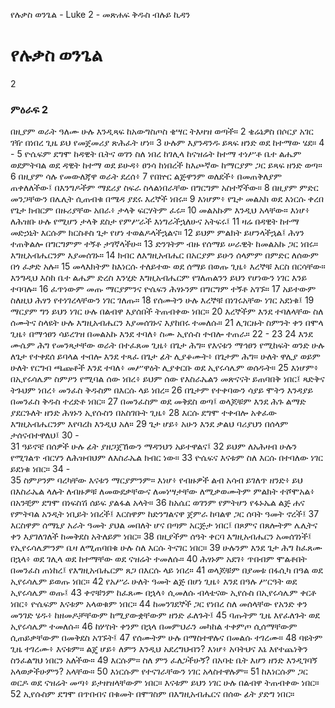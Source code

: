 ﻿
የሉቃስ ወንጌል - Luke 2 - መጽሐፍ ቅዱስ ብሉይ ኪዳን
# የሉቃስ ወንጌል
2
### ምዕራፍ 2
 በዚያም ወራት ዓለሙ ሁሉ እንዲጻፍ ከአውግስጦስ ቄሣር ትእዛዝ ወጣች።
2  ቄሬኔዎስ በሶርያ አገር ገዥ በነበረ ጊዜ ይህ የመጀመሪያ ጽሕፈት ሆነ።
3  ሁሉም እያንዳንዱ ይጻፍ ዘንድ ወደ ከተማው ሄደ።
4 -
5  ዮሴፍም ደግሞ ከዳዊት ቤትና ወገን ስለ ነበረ ከገሊላ ከናዝሬት ከተማ ተነሥቶ ቤተ ልሔም ወደምትባል ወደ ዳዊት ከተማ ወደ ይሁዳ፥ ፀንሳ ከነበረች ከእጮኛው ከማርያም ጋር ይጻፍ ዘንድ ወጣ።
6  በዚያም ሳሉ የመውለጃዋ ወራት ደረሰ፥
7  የበኵር ልጅዋንም ወለደች፥ በመጠቅለያም ጠቀለለችው፤ በእንግዶችም ማደሪያ ስፍራ ስላልነበራቸው በግርግም አስተኛችው።
8  በዚያም ምድር መንጋቸውን በሌሊት ሲጠብቁ በሜዳ ያደሩ እረኞች ነበሩ።
9  እነሆም፥ የጌታ መልአክ ወደ እነርሱ ቀረበ የጌታ ክብርም በዙሪያቸው አበራ፥ ታላቅ ፍርሃትም ፈሩ።
10  መልአኩም እንዲህ አላቸው። እነሆ፥ ለሕዝቡ ሁሉ የሚሆን ታላቅ ደስታ የምሥራች እነግራችኋለሁና አትፍሩ፤
11  ዛሬ በዳዊት ከተማ መድኃኒት እርሱም ክርስቶስ ጌታ የሆነ ተወልዶላችኋልና።
12  ይህም ምልክት ይሆንላችኋል፤ ሕፃን ተጠቅልሎ በግርግምም ተኝቶ ታገኛላችሁ።
13  ድንገትም ብዙ የሰማይ ሠራዊት ከመልአኩ ጋር ነበሩ። እግዚአብሔርንም እያመሰገኑ።
14  ክብር ለእግዚአብሔር በአርያም ይሁን ሰላምም በምድር ለሰውም በጎ ፈቃድ አሉ።
15  መላእክትም ከእነርሱ ተለይተው ወደ ሰማይ በወጡ ጊዜ፥ እረኞቹ እርስ በርሳቸው። እንግዲህ እስከ ቤተ ልሔም ድረስ እንሂድ እግዚአብሔርም የገለጠልንን ይህን የሆነውን ነገር እንይ ተባባሉ።
16  ፈጥነውም መጡ ማርያምንና ዮሴፍን ሕፃኑንም በግርግም ተኝቶ አገኙ።
17  አይተውም ስለዚህ ሕፃን የተነገረላቸውን ነገር ገለጡ።
18  የሰሙትን ሁሉ እረኞቹ በነገሩአቸው ነገር አደነቁ፤
19  ማርያም ግን ይህን ነገር ሁሉ በልብዋ እያሰበች ትጠብቀው ነበር።
20  እረኞችም እንደ ተባለላቸው ስለ ሰሙትና ስላዩት ሁሉ እግዚአብሔርን እያመሰገኑና እያከበሩ ተመለሱ።
21  ሊገርዙት ስምንት ቀን በሞላ ጊዜ፥ በማኅፀን ሳይረገዝ በመልአኩ እንደ ተባለ፥ ስሙ ኢየሱስ ተብሎ ተጠራ።
22 -
23 
24  እንደ ሙሴም ሕግ የመንጻታቸው ወራት በተፈጸመ ጊዜ፥ በጌታ ሕግ። የእናቱን ማኅፀን የሚከፍት ወንድ ሁሉ ለጌታ የተቀደሰ ይባላል ተብሎ እንደ ተጻፈ በጌታ ፊት ሊያቆሙት፥ በጌታም ሕግ። ሁለት ዋሊያ ወይም ሁለት የርግብ ጫጩቶች እንደ ተባለ፥ መሥዋዕት ሊያቀርቡ ወደ ኢየሩሳሌም ወሰዱት።
25  እነሆም፥ በኢየሩሳሌም ስምዖን የሚባል ሰው ነበረ፥ ይህም ሰው የእስራኤልን መጽናናት ይጠባበቅ ነበር፤ ጻድቅና ትጉህም ነበረ፥ መንፈስ ቅዱስም በእርሱ ላይ ነበረ።
26  በጌታም የተቀባውን ሳያይ ሞትን እንዳያይ በመንፈስ ቅዱስ ተረድቶ ነበር።
27  በመንፈስም ወደ መቅደስ ወጣ፤ ወላጆቹም እንደ ሕጉ ልማድ ያደርጉለት ዘንድ ሕፃኑን ኢየሱስን በአስገቡት ጊዜ፥
28  እርሱ ደግሞ ተቀብሎ አቀፈው እግዚአብሔርንም እየባረከ እንዲህ አለ።
29  ጌታ ሆይ፥ አሁን እንደ ቃልህ ባሪያህን በሰላም ታሰናብተዋለህ፤
30 -  
31  ዓይኖቼ በሰዎች ሁሉ ፊት ያዘጋጀኸውን ማዳንህን አይተዋልና፤
32  ይህም ለአሕዛብ ሁሉን የሚገልጥ ብርሃን ለሕዝብህም ለእስራኤል ክብር ነው።
33  ዮሴፍና እናቱም ስለ እርሱ በተባለው ነገር ይደነቁ ነበር።
34 -  
35  ስምዖንም ባረካቸው እናቱን ማርያምንም። እነሆ፥ የብዙዎች ልብ አሳብ ይገለጥ ዘንድ፥ ይህ በእስራኤል ላሉት ለብዙዎቹ ለመውደቃቸውና ለመነሣታቸው ለሚቃወሙትም ምልክት ተሾሞአል፥ በአንቺም ደግሞ በነፍስሽ ሰይፍ ያልፋል አላት።
36  ከአሴር ወገንም የምትሆን የፋኑኤል ልጅ ሐና የምትባል አንዲት ነቢይት ነበረች፤ እርስዋም ከድንግልናዋ ጀምራ ከባልዋ ጋር ሰባት ዓመት ኖረች፤
37  እርስዋም ሰማኒያ አራት ዓመት ያህል መበለት ሆና በጣም አርጅታ ነበር፤ በጾምና በጸሎትም ሌሊትና ቀን እያገለገለች ከመቅደስ አትለይም ነበር።
38  በዚያችም ሰዓት ቀርባ እግዚአብሔርን አመሰገነች፤ የኢየሩሳሌምንም ቤዛ ለሚጠባበቁ ሁሉ ስለ እርሱ ትናገር ነበር።
39  ሁሉንም እንደ ጌታ ሕግ ከፈጸሙ በኋላ፥ ወደ ገሊላ ወደ ከተማቸው ወደ ናዝሬት ተመለሱ።
40  ሕፃኑም አደገ፥ ጥበብም ሞልቶበት በመንፈስ ጠነከረ፤ የእግዚአብሔርም ጸጋ በእርሱ ላይ ነበረ።
41  ወላጆቹም በያመቱ በፋሲካ በዓል ወደ ኢየሩሳሌም ይወጡ ነበር።
42  የአሥራ ሁለት ዓመት ልጅ በሆነ ጊዜ፥ እንደ በዓሉ ሥርዓት ወደ ኢየሩሳሌም ወጡ፤
43  ቀኖቹንም ከፈጸሙ በኋላ፥ ሲመለሱ ብላቴናው ኢየሱስ በኢየሩሳሌም ቀርቶ ነበር፥ ዮሴፍም እናቱም አላወቁም ነበር።
44  ከመንገደኞች ጋር የነበረ ስለ መሰላቸው የአንድ ቀን መንገድ ሄዱ፥ ከዘመዶቻቸውም ከሚያውቋቸውም ዘንድ ፈለጉት፤
45  ባጡትም ጊዜ እየፈለጉት ወደ ኢየሩሳሌም ተመለሱ።
46  ከሦስት ቀንም በኋላ በመምህራን መካከል ተቀምጦ ሲሰማቸውም ሲጠይቃቸውም በመቅደስ አገኙት፤
47  የሰሙትም ሁሉ በማስተዋሉና በመልሱ ተገረሙ።
48  ባዩትም ጊዜ ተገረሙ፥ እናቱም። ልጄ ሆይ፥ ለምን እንዲህ አደረግህብን? እነሆ፥ አባትህና እኔ እየተጨነቅን ስንፈልግህ ነበርን አለችው።
49  እርሱም። ስለ ምን ፈለጋችሁኝ? በአባቴ ቤት እሆን ዘንድ እንዲገባኝ አላወቃችሁምን? አላቸው።
50  እነርሱም የተናገራቸውን ነገር አላስተዋሉም።
51  ከእነርሱም ጋር ወርዶ ወደ ናዝሬት መጣ፥ ይታዘዝላቸውም ነበር። እናቱም ይህን ነገር ሁሉ በልብዋ ትጠብቀው ነበር።
52  ኢየሱስም ደግሞ በጥበብና በቁመት በሞገስም በእግዚአብሔርና በሰው ፊት ያድግ ነበር። 
